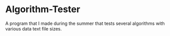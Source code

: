 # Algorithm-Tester
A program that I made during the summer that tests several algorithms with various data text file sizes.
